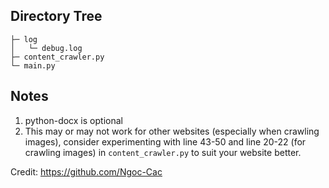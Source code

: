 
## Directory Tree
```
├─ log
│   └─ debug.log
├─ content_crawler.py
└─ main.py
```

## Notes
1. python-docx is optional
2. This may or may not work for other websites (especially when crawling images), consider experimenting with line 43-50 and line 20-22 (for crawling images) in `content_crawler.py` to suit your website better.

Credit: https://github.com/Ngoc-Cac
